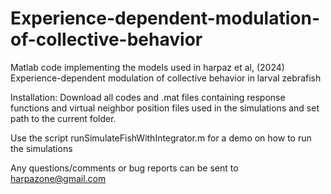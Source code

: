 # Experience-dependent-modulation-of-collective-behavior
Matlab code implementing the models used in harpaz et al, (2024) Experience-dependent modulation of collective behavior in larval zebrafish

Installation:
Download all codes and .mat files containing response functions and virtual neighbor position files used in the simulations and set path to the current folder.

Use the script runSimulateFishWithIntegrator.m for a demo on how to run the simulations

Any questions/comments or bug reports can be sent to harpazone@gmail.com
